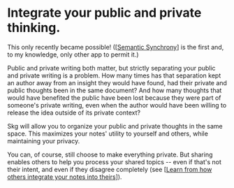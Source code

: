 # Integrate your public and private thinking.
This only recently became possible! ([[Semantic Synchrony](https://github.com/synchrony/smsn)] is the first and, to my knowledge, only other app to permit it.)

Public and private writing both matter, but strictly separating your public and private writing is a problem. How many times has that separation kept an author away from an insight they would have found, had their private and public thoughts been in the same document? And how many thoughts that would have benefited the public have been lost because they were part of someone's private writing, even when the author would have been willing to release the idea outside of its private context?

Skg will allow you to organize your public and private thoughts in the same space. This maximizes your notes' utility to yourself and others, while maintaining your privacy.

You can, of course, still choose to make everything private. But sharing enables others to help you process your shared topics -- even if that's not their intent, and even if they disagree completely (see [[Learn from how others integrate your notes into theirs](../README.md#learn-from-how-others-integrate-your-notes-into-theirs)]).
